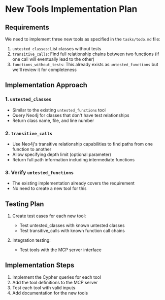 # New Tools Implementation Plan

## Requirements

We need to implement three new tools as specified in the `tasks/todo.md` file:

1. `untested_classes`: List classes without tests
2. `transitive_calls`: Find full relationship chains between two functions (if one call will eventually lead to the other)
3. `functions_without_tests`: This already exists as `untested_functions` but we'll review it for completeness

## Implementation Approach

### 1. `untested_classes`
- Similar to the existing `untested_functions` tool
- Query Neo4j for classes that don't have test relationships
- Return class name, file, and line number

### 2. `transitive_calls`
- Use Neo4j's transitive relationship capabilities to find paths from one function to another
- Allow specifying depth limit (optional parameter)
- Return full path information including intermediate functions

### 3. Verify `untested_functions`
- The existing implementation already covers the requirement
- No need to create a new tool for this

## Testing Plan

1. Create test cases for each new tool:
   - Test untested_classes with known untested classes
   - Test transitive_calls with known function call chains

2. Integration testing:
   - Test tools with the MCP server interface

## Implementation Steps

1. Implement the Cypher queries for each tool
2. Add the tool definitions to the MCP server
3. Test each tool with valid inputs
4. Add documentation for the new tools
